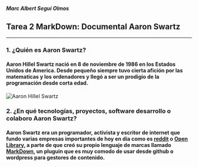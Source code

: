 #### _Marc Albert Seguí Olmos_
## **Tarea 2 MarkDown: Documental Aaron Swartz**
---
### **1. ¿Quién es Aaron Swartz?**
#### Aaron Hillel Swartz nació en 8 de noviembre de 1986 en los Estados Unidos de America. Desde pequeño siempre tuvo cierta afición por las matematicas y los ordenadores y llegó a ser un prodigio de la programación desde corta edad.

![Aaron Hillel Swartz](https://e00-elmundo.uecdn.es/elmundo/imagenes/2013/01/12/navegante/1358023351_0.jpg)

### **2. ¿En qué tecnologías, proyectos, software desarrollo o colaboro Aaron Swartz?**
#### Aaron Swartz era un programador, activista y escritor de internet que fundo varias empresas importantes de hoy en dia como es [reddit](https://www.reddit.com/) o [Open Library](https://openlibrary.org/), a parte de que creó su propio lenguaje de marcas llamado [MarkDown](https://markdown.es/), un pluguin que es muy comodo de usar desde github o wordpress para gestores de contenido.